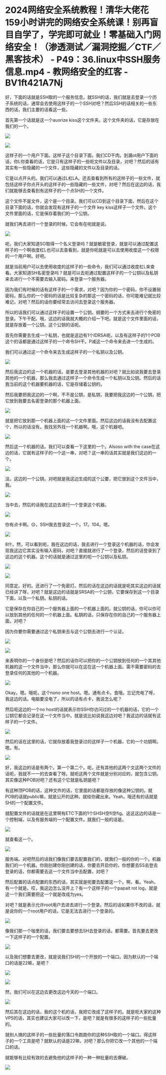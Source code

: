 # 2024网络安全系统教程！清华大佬花159小时讲完的网络安全系统课！别再盲目自学了，学完即可就业！零基础入门网络安全！（渗透测试／漏洞挖掘／CTF／黑客技术） - P49：36.linux中SSH服务信息.mp4 - 教网络安全的红客 - BV1ft421A7Nj

好，下面的话就是SSH取的一个服务信息。就SSH的话，我们就是去登录一个历子系统的话，通常会去使用这样子的一个SSH对吧？然后SSH的话相关的一些东西的话，我们主要的话看这一些。

首先第一个话就是这一个auorize kiss这个文件夹。这个文件夹的话，它是存放在我们的一个。

![](img/72c88063951a3364b2abcb31629d027a_1.png)

![](img/72c88063951a3364b2abcb31629d027a_2.png)

这样子的一个用户下面。这样子这个目录下面。我们CD干肉。到漏ot用户下面的话，你L你查看的话，它是只有这样子的一些呃文件以及目录，对吧？然后的话有其实有一些隐藏的一个文件，这些隐藏的文件以及目录的话。

它是以点开头的。我们可以通过L杠LA。还去查看到所有的这样子的一些文件，就包括这样子你点开头的这样子的一些隐藏的一些文件，对吧？然后在这边的话，我们就能够去查看到有这样子的一个点SH的一个文件。

这个文件不是文件，这个是一个目录。我们可以CD到这个目录下面，然后在这个目录下面的话，你就会发现有这样子的一个文件 key kiss这样子一个文件。这个文件里面的话，它是保存着我们的一个公钥。

就我们再去进行一个登录的时候，它会有在呃就是说。

![](img/72c88063951a3364b2abcb31629d027a_4.png)

呃，我们大家知道SO取得一个名义登录吗？就是敏密登录，就是可以通过配置这样子的一个啊收度杠L也可以去查看到，就是你呃就是可以去使用收度这一个权限的一个用户啊。好吧。

就是当前用户可以去使用收度的这样子的一些命令，我们可以通过收度杠L来查看。大家知道SH名密登录吗？就是可以去呃通过配置这样子的一个公钥以及私钥来去进行一个不需要去输入密码。来登录一个服务器。

因为我们有时候的话有这样子的一个需求，对吧？因为你的一个密码，你不设置弱密码，那么你的一个密码的话是比较复杂的那这一个密码的话，你可能难记就比较难记，对吧？然后的话你要经常去访问去登录这个服务器。

所以的话我们可以通过这样子的设置一个公钥。纲要的一个方式来去进行个免密的登录。下午干配。哦，这边的话我就大概的介绍一下吧。就是这个文件里面的话，就是存放着一个公钥。这个公钥的话呃。

首先你需要去生成一个私钥，也就是这边有1个IDRSA呃，以及有这样子的1个POB这个的话都是通过这样子的一个命令SH干。P减这一个命令来去进一个生成的。

我们可以通过这一个命令来去生成这样子的一个私钥以及公钥。

![](img/72c88063951a3364b2abcb31629d027a_6.png)

然后我这边的这一个机器的话，是要去登录其他机器的对吧？就比如说我要去登录其他的一个机器，那么我去通过这样子一个命令生成一个私钥以及公钥。然后的话我当前的这个机器要机器的话，它是存储着公钥的。

然后我要把我这边的一个啊，不不是公钥，是私钥，我要把我这边的一个公钥，把它放到我要去名密登录的那个机器上面。



![](img/72c88063951a3364b2abcb31629d027a_8.png)

就是把它放到那一个机器上面的这一个文件里面。然后这边的话我没有去配置这个，所以的话没有。我找另外找一个机器啊。哦，这个机器吧。



![](img/72c88063951a3364b2abcb31629d027a_10.png)

然后这一个机器的话。我们可以查看一下这里的一个。Alsoso with the case在这边的话，它就有这样子的一个这一串，对吧？这一串的话其实就是我们这边的一个。



![](img/72c88063951a3364b2abcb31629d027a_12.png)

没。这边的一个公钥。对吧就是我这边生成的这个公要，把它放到这个文件当中，我。

![](img/72c88063951a3364b2abcb31629d027a_14.png)

当中去，然后的话我在这边去进行一个登录这个机器。

![](img/72c88063951a3364b2abcb31629d027a_16.png)

你有点卡啊。😔，SSH我去登录这一个。17。104。嗯。

![](img/72c88063951a3364b2abcb31629d027a_18.png)

8什。然，可以看到呃，我在这边的话，我去进行一个登录这个机器的话，你会发现我这边它其实没有输入密码，对吧？直接就进行了一个登录，然后的话登录到了这边的这个机器。这个的话就是通过这里的呃一个公钥以及私钥。



![](img/72c88063951a3364b2abcb31629d027a_20.png)

![](img/72c88063951a3364b2abcb31629d027a_21.png)

同意定。好的。还进行了一个免密灯。然后的话在这边的话就是呃其实这边的话就已经讲了呀，对吧？就是这边的话就是SRSA的一个公钥，它要保存到这一个目录下面，以及一个私钥。私钥的话。

它是保存在你自己的一个服务器上面的一个机器上面的。就公钥的话，你可以你可以放到其他的任何的一个机器上面。私钥的话，只保存在你的自己的一个服务器上面，对吧？

因为你要你需要通过这个私钥来去与这个公钥去进行一个认证。

![](img/72c88063951a3364b2abcb31629d027a_23.png)

![](img/72c88063951a3364b2abcb31629d027a_24.png)

来表明你的一个身份是吧？然后的话你可以把你的一个公钥放到任何的一个其其他机器的这一个文件当中，那么你就可以在这在这一个机器上面。需不需要密码的去登录任何的其他的一个机器。



![](img/72c88063951a3364b2abcb31629d027a_26.png)

Okay。嗯。哦呃，这个nono one host。嗯。通有点卡。食哦。忘记充电了呀，我这边的话。电脑要没电了，所以的话有点卡，我说怎么呢？

然后呃这边的一个no host的话就表示你SSH你访问过的一个机器的话，它的一个公钥它都会记录在这一个文件当中。就是说比如说我这边对吧？我这边的话就有这样子的一个文件。



![](img/72c88063951a3364b2abcb31629d027a_28.png)

然后的话在这里的话，它就存放着我登录过的这样子一个机器，它的一个功钥啊。嗯。有。

![](img/72c88063951a3364b2abcb31629d027a_30.png)

好，我这边的话是有两个。第一个第二个。呃，还有其他的这两个文这两个文件的话呃，我就不一一的去查看了呀。就呃这两个文件就是分别对应的，就包含公钥。其实像这种POB对吧？还有这个它就是私钥是吧？

有这种顶POB的话，这种文件的话，它里面的话都是存放的像这种公钥的。就POB的话就public嘛，就是公开的这种。就给你藏出来。Yeah。哦还有的话就是SH的一个配置文件。

就配置文件的话就是在这里啊有ETC下面的1个SHSH空fi空fig。这这这边的话是一个控制端，以及有服务端的一个配置文件。就我们一般的话是。



![](img/72c88063951a3364b2abcb31629d027a_32.png)

就查看这一个。

![](img/72c88063951a3364b2abcb31629d027a_34.png)

服务端。对吧然后的话我们像我们要去配置我们的，就我们一般的你的一个。机器我们的一个机器。你刚创建你刚创建的话，你要去开启你的，你想要去SS去登去登录的话，你都需要去这一个文件当中去配置，对吧？

然后配置的话点配置的东西的话，其实就是呃要去配置这一个。啊，看。Yeah。有一个就是。哎，我这边怎么没开上？有一个这样子的一个papait rot log，就是这一个我们需要把这一个就是改成为yes。

对吧？就是表示允许root用户去进去进行一个登录。然后的话如果你不改的话，就是说你的一个root用户的话，它是无法去进行一个登录的。



![](img/72c88063951a3364b2abcb31629d027a_36.png)

像我们那一个咖里的话，我们要去要想去SH去登录的话，都需要。首先要去更改一下这样子的一个配置。

![](img/72c88063951a3364b2abcb31629d027a_38.png)

以及我们想要去更改，就是说我们SH的一个开放的一个端口。因为默认的一个端口的话是22嘛，是吧？

![](img/72c88063951a3364b2abcb31629d027a_40.png)

![](img/72c88063951a3364b2abcb31629d027a_41.png)

然，我们可以在这边去更改这边今天的一个端口。

![](img/72c88063951a3364b2abcb31629d027a_43.png)

然后其在这边的话，我的这个机的话，我把它改成了这样子的。就是呃大家的这种VPS的话，其实也建议大家可以改一下，是吧？就是有很多的这样子的一些批量的。

就别人搞的这样子的一些批量的落口令跑跑你的这种SSH取的一个端口。得这样子的一个工具是吧？就默认的话是22嘛，对吧？那么你把它改一个其他的一个端口的话。

就能够有比较有效的去避免他的这样子的一种一种批量的去爆破。

![](img/72c88063951a3364b2abcb31629d027a_45.png)